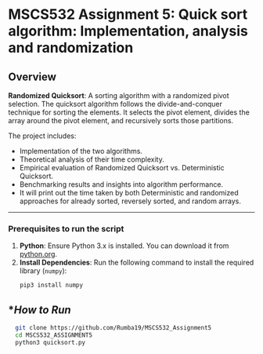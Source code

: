 # MSCS532 Assignment 5: Quick sort algorithm: Implementation, analysis and randomization

## **Overview**
 
 **Randomized Quicksort**: A sorting algorithm with a randomized pivot selection.
 The quicksort algorithm follows the divide-and-conquer technique for sorting the elements. It selects the pivot element, divides the array around the pivot element, and recursively sorts those partitions. 
 
The project includes:
- Implementation of the two algorithms.
- Theoretical analysis of their time complexity.
- Empirical evaluation of Randomized Quicksort vs. Deterministic Quicksort.
- Benchmarking results and insights into algorithm performance.
- It will print out the time taken by both Deterministic and randomized approaches for already sorted, reversely sorted, and random arrays. 

---

### **Prerequisites to run the script**
1. **Python**: Ensure Python 3.x is installed. You can download it from [python.org](https://www.python.org/).
2. **Install Dependencies**: Run the following command to install the required library (`numpy`):
   ```bash
   pip3 install numpy

## **How to Run*
  ```bash
    git clone https://github.com/Rumba19/MSCS532_Assignment5
    cd MSCS532_ASSIGNMENT5
    python3 quicksort.py

